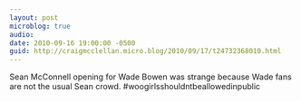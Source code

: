 ```yaml
---
layout: post
microblog: true
audio: 
date: 2010-09-16 19:00:00 -0500
guid: http://craigmcclellan.micro.blog/2010/09/17/t24732368010.html
---
```

Sean McConnell opening for Wade Bowen was strange because Wade fans are not the usual Sean crowd.  #woogirlsshouldntbeallowedinpublic
